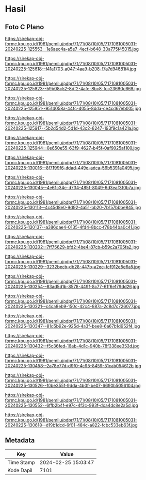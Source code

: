 # Hasil

## Foto C Plano

https://sirekap-obj-formc.kpu.go.id/1981/pemilu/pdpr/71/71/08/10/05/7171081005031-20240225-125553--1e6aec4a-a5e7-4ecf-b648-30a775f45015.jpg

https://sirekap-obj-formc.kpu.go.id/1981/pemilu/pdpr/71/71/08/10/05/7171081005031-20240225-125618--f41a1703-a047-4aa9-b208-f7a7d94681f4.jpg

https://sirekap-obj-formc.kpu.go.id/1981/pemilu/pdpr/71/71/08/10/05/7171081005031-20240225-125823--59b08c52-8df2-4afe-8bc8-fcc23680c668.jpg

https://sirekap-obj-formc.kpu.go.id/1981/pemilu/pdpr/71/71/08/10/05/7171081005031-20240225-125851--9514058a-44fc-4055-8dda-ce4cd67eb005.jpg

https://sirekap-obj-formc.kpu.go.id/1981/pemilu/pdpr/71/71/08/10/05/7171081005031-20240225-125917--5b2d54d2-5d1d-43c2-8247-193f9c1a421a.jpg

https://sirekap-obj-formc.kpu.go.id/1981/pemilu/pdpr/71/71/08/10/05/7171081005031-20240225-125944--0e650e55-63f9-4627-b45f-0af9025af100.jpg

https://sirekap-obj-formc.kpu.go.id/1981/pemilu/pdpr/71/71/08/10/05/7171081005031-20240225-130016--8f7199f6-ddad-449e-adca-56b5391a0495.jpg

https://sirekap-obj-formc.kpu.go.id/1981/pemilu/pdpr/71/71/08/10/05/7171081005031-20240225-130045--4e61c34e-d734-485f-8049-6d3eaf3f0b7a.jpg

https://sirekap-obj-formc.kpu.go.id/1981/pemilu/pdpr/71/71/08/10/05/7171081005031-20240225-130113--4c45d8e0-9d92-4a51-bb20-7b157bbbe845.jpg

https://sirekap-obj-formc.kpu.go.id/1981/pemilu/pdpr/71/71/08/10/05/7171081005031-20240225-130137--a386dae4-0135-4fd4-8bcc-f78b44ba0c41.jpg

https://sirekap-obj-formc.kpu.go.id/1981/pemilu/pdpr/71/71/08/10/05/7171081005031-20240225-130202--7ff75629-bfd2-4be4-87cb-b59c2a705fa2.jpg

https://sirekap-obj-formc.kpu.go.id/1981/pemilu/pdpr/71/71/08/10/05/7171081005031-20240225-130229--3232becb-db28-447b-a2ec-fcf912e5e6a5.jpg

https://sirekap-obj-formc.kpu.go.id/1981/pemilu/pdpr/71/71/08/10/05/7171081005031-20240225-130254--83ad5d1b-8578-449f-8c77-61f6e179dd26.jpg

https://sirekap-obj-formc.kpu.go.id/1981/pemilu/pdpr/71/71/08/10/05/7171081005031-20240225-130321--c4ca8eb9-150c-42c4-887a-2c8d7c726077.jpg

https://sirekap-obj-formc.kpu.go.id/1981/pemilu/pdpr/71/71/08/10/05/7171081005031-20240225-130347--81d5b92e-925d-4a3f-bee8-6a67b1d952f4.jpg

https://sirekap-obj-formc.kpu.go.id/1981/pemilu/pdpr/71/71/08/10/05/7171081005031-20240225-130432--f5c36fed-16ab-4d1c-940b-78f338ee353d.jpg

https://sirekap-obj-formc.kpu.go.id/1981/pemilu/pdpr/71/71/08/10/05/7171081005031-20240225-130458--2a78e77d-d9f0-4c95-8459-51cab054612b.jpg

https://sirekap-obj-formc.kpu.go.id/1981/pemilu/pdpr/71/71/08/10/05/7171081005031-20240225-130526--f0be355f-9dda-4b0f-be07-6690b5056104.jpg

https://sirekap-obj-formc.kpu.go.id/1981/pemilu/pdpr/71/71/08/10/05/7171081005031-20240225-130552--6ffb2b4f-e97c-4f3c-993f-dca4dc8e2a5d.jpg

https://sirekap-obj-formc.kpu.go.id/1981/pemilu/pdpr/71/71/08/10/05/7171081005031-20240225-130618--d19b1dcd-6f01-484c-a822-fcbc533eb63f.jpg


## Metadata

| Key        | Value               |
| ---------- | ------------------- |
| Time Stamp | 2024-02-25 15:03:47 |
| Kode Dapil | 7101                |




